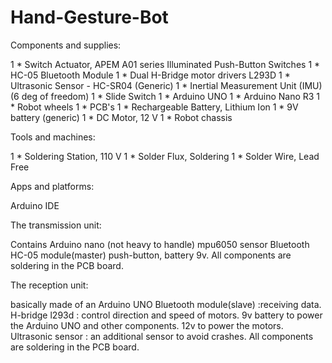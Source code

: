 # Hand-Gesture-Bot

Components and supplies:

1 * Switch Actuator, APEM A01 series Illuminated Push-Button Switches
1 * HC-05 Bluetooth Module
1 * Dual H-Bridge motor drivers L293D
1 * Ultrasonic Sensor - HC-SR04 (Generic)
1 * Inertial Measurement Unit (IMU) (6 deg of freedom)
1 * Slide Switch
1 * Arduino UNO
1 * Arduino Nano R3
1 * Robot wheels
1 * PCB's
1 * Rechargeable Battery, Lithium Ion
1 * 9V battery (generic)
1 * DC Motor, 12 V
1 * Robot chassis

Tools and machines:

1 * Soldering Station, 110 V
1 * Solder Flux, Soldering
1 * Solder Wire, Lead Free

Apps and platforms:

Arduino IDE


The transmission unit:

Contains Arduino nano (not heavy to handle) 
mpu6050 sensor 
Bluetooth HC-05 module(master) 
push-button, battery 9v. 
All components are soldering in the PCB board. 



The reception unit:

basically made of an Arduino UNO 
Bluetooth module(slave) :receiving data. 
H-bridge l293d : control direction and speed of motors. 
9v battery to power the Arduino UNO and other components. 
12v to power the motors. 
Ultrasonic sensor : an additional sensor to avoid crashes. 
All components are soldering in the PCB board. 


